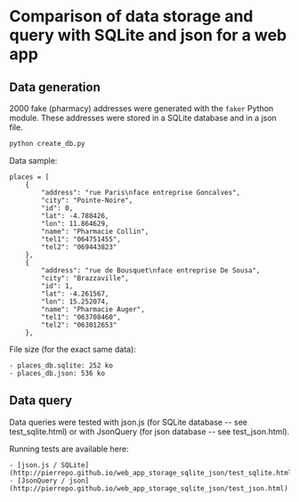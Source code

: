 # Comparison of data storage and query with SQLite and json for a web app

## Data generation

2000 fake (pharmacy) addresses were generated with the `faker` Python module. These addresses were stored in a SQLite database and in a json file.

```bash
python create_db.py
```

Data sample:

```
places = [
    {
        "address": "rue Paris\nface entreprise Goncalves",
        "city": "Pointe-Noire",
        "id": 0,
        "lat": -4.788426,
        "lon": 11.864629,
        "name": "Pharmacie Collin",
        "tel1": "064751455",
        "tel2": "069443823"
    },
    {
        "address": "rue de Bousquet\nface entreprise De Sousa",
        "city": "Brazzaville",
        "id": 1,
        "lat": -4.261567,
        "lon": 15.252074,
        "name": "Pharmacie Auger",
        "tel1": "063708460",
        "tel2": "063012653"
    },
```

File size (for the exact same data):

    - places_db.sqlite: 252 ko
    - places_db.json: 536 ko


## Data query

Data queries were tested with json.js (for SQLite database -- see test_sqlite.html) or with JsonQuery (for json database -- see test_json.html).

Running tests are available here: 

    - [json.js / SQLite](http://pierrepo.github.io/web_app_storage_sqlite_json/test_sqlite.html)
    - [JsonQuery / json](http://pierrepo.github.io/web_app_storage_sqlite_json/test_json.html)

 
